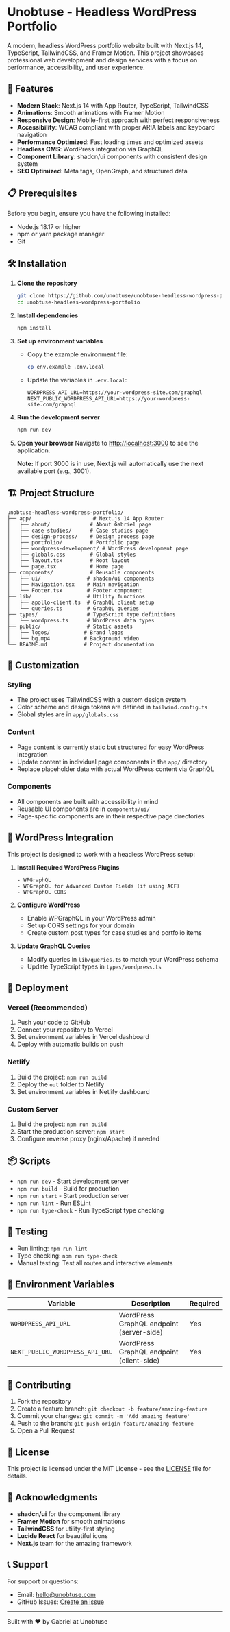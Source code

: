 # Unobtuse - Headless WordPress Portfolio

A modern, headless WordPress portfolio website built with Next.js 14, TypeScript, TailwindCSS, and Framer Motion. This project showcases professional web development and design services with a focus on performance, accessibility, and user experience.

## 🚀 Features

- **Modern Stack**: Next.js 14 with App Router, TypeScript, TailwindCSS
- **Animations**: Smooth animations with Framer Motion
- **Responsive Design**: Mobile-first approach with perfect responsiveness
- **Accessibility**: WCAG compliant with proper ARIA labels and keyboard navigation
- **Performance Optimized**: Fast loading times and optimized assets
- **Headless CMS**: WordPress integration via GraphQL
- **Component Library**: shadcn/ui components with consistent design system
- **SEO Optimized**: Meta tags, OpenGraph, and structured data

## 📋 Prerequisites

Before you begin, ensure you have the following installed:
- Node.js 18.17 or higher
- npm or yarn package manager
- Git

## 🛠️ Installation

1. **Clone the repository**
   ```bash
   git clone https://github.com/unobtuse/unobtuse-headless-wordpress-portfolio.git
   cd unobtuse-headless-wordpress-portfolio
   ```

2. **Install dependencies**
   ```bash
   npm install
   ```

3. **Set up environment variables**
   - Copy the example environment file:
     ```bash
     cp env.example .env.local
     ```
   - Update the variables in `.env.local`:
     ```
     WORDPRESS_API_URL=https://your-wordpress-site.com/graphql
     NEXT_PUBLIC_WORDPRESS_API_URL=https://your-wordpress-site.com/graphql
     ```

4. **Run the development server**
   ```bash
   npm run dev
   ```

5. **Open your browser**
   Navigate to [http://localhost:3000](http://localhost:3000) to see the application.
   
   **Note:** If port 3000 is in use, Next.js will automatically use the next available port (e.g., 3001).

## 🏗️ Project Structure

```
unobtuse-headless-wordpress-portfolio/
├── app/                    # Next.js 14 App Router
│   ├── about/             # About Gabriel page
│   ├── case-studies/      # Case studies page
│   ├── design-process/    # Design process page
│   ├── portfolio/         # Portfolio page
│   ├── wordpress-development/ # WordPress development page
│   ├── globals.css        # Global styles
│   ├── layout.tsx         # Root layout
│   └── page.tsx           # Home page
├── components/            # Reusable components
│   ├── ui/               # shadcn/ui components
│   ├── Navigation.tsx    # Main navigation
│   └── Footer.tsx        # Footer component
├── lib/                  # Utility functions
│   ├── apollo-client.ts  # GraphQL client setup
│   └── queries.ts        # GraphQL queries
├── types/                # TypeScript type definitions
│   └── wordpress.ts      # WordPress data types
├── public/               # Static assets
│   ├── logos/           # Brand logos
│   └── bg.mp4           # Background video
└── README.md            # Project documentation
```

## 🎨 Customization

### Styling
- The project uses TailwindCSS with a custom design system
- Color scheme and design tokens are defined in `tailwind.config.ts`
- Global styles are in `app/globals.css`

### Content
- Page content is currently static but structured for easy WordPress integration
- Update content in individual page components in the `app/` directory
- Replace placeholder data with actual WordPress content via GraphQL

### Components
- All components are built with accessibility in mind
- Reusable UI components are in `components/ui/`
- Page-specific components are in their respective page directories

## 🔌 WordPress Integration

This project is designed to work with a headless WordPress setup:

1. **Install Required WordPress Plugins**
   ```
   - WPGraphQL
   - WPGraphQL for Advanced Custom Fields (if using ACF)
   - WPGraphQL CORS
   ```

2. **Configure WordPress**
   - Enable WPGraphQL in your WordPress admin
   - Set up CORS settings for your domain
   - Create custom post types for case studies and portfolio items

3. **Update GraphQL Queries**
   - Modify queries in `lib/queries.ts` to match your WordPress schema
   - Update TypeScript types in `types/wordpress.ts`

## 🚀 Deployment

### Vercel (Recommended)
1. Push your code to GitHub
2. Connect your repository to Vercel
3. Set environment variables in Vercel dashboard
4. Deploy with automatic builds on push

### Netlify
1. Build the project: `npm run build`
2. Deploy the `out` folder to Netlify
3. Set environment variables in Netlify dashboard

### Custom Server
1. Build the project: `npm run build`
2. Start the production server: `npm start`
3. Configure reverse proxy (nginx/Apache) if needed

## 📦 Scripts

- `npm run dev` - Start development server
- `npm run build` - Build for production
- `npm run start` - Start production server
- `npm run lint` - Run ESLint
- `npm run type-check` - Run TypeScript type checking

## 🧪 Testing

- Run linting: `npm run lint`
- Type checking: `npm run type-check`
- Manual testing: Test all routes and interactive elements

## 📝 Environment Variables

| Variable | Description | Required |
|----------|-------------|----------|
| `WORDPRESS_API_URL` | WordPress GraphQL endpoint (server-side) | Yes |
| `NEXT_PUBLIC_WORDPRESS_API_URL` | WordPress GraphQL endpoint (client-side) | Yes |

## 🤝 Contributing

1. Fork the repository
2. Create a feature branch: `git checkout -b feature/amazing-feature`
3. Commit your changes: `git commit -m 'Add amazing feature'`
4. Push to the branch: `git push origin feature/amazing-feature`
5. Open a Pull Request

## 📄 License

This project is licensed under the MIT License - see the [LICENSE](LICENSE) file for details.

## 🙏 Acknowledgments

- **shadcn/ui** for the component library
- **Framer Motion** for smooth animations
- **TailwindCSS** for utility-first styling
- **Lucide React** for beautiful icons
- **Next.js** team for the amazing framework

## 📞 Support

For support or questions:
- Email: hello@unobtuse.com
- GitHub Issues: [Create an issue](https://github.com/unobtuse/unobtuse-headless-wordpress-portfolio/issues)

---

Built with ❤️ by Gabriel at Unobtuse 